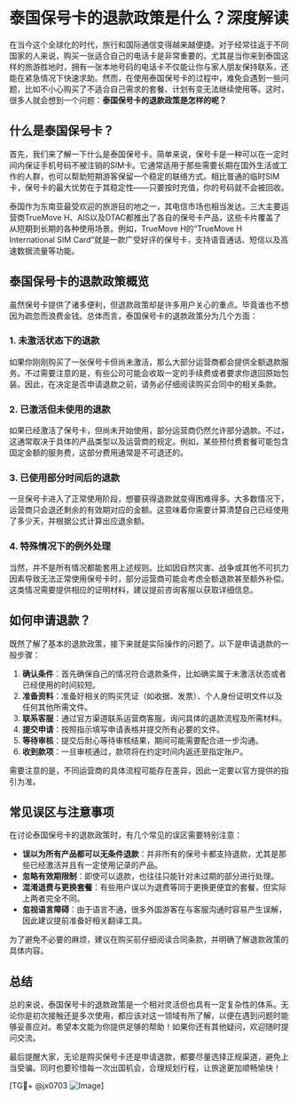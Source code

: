 # 泰国保号卡的退款政策是什么？深度解读

在当今这个全球化的时代，旅行和国际通信变得越来越便捷。对于经常往返于不同国家的人来说，购买一张适合自己的电话卡是非常重要的。尤其是当你来到泰国这样的旅游胜地时，拥有一张本地号码的电话卡不仅能让你与家人朋友保持联系，还能在紧急情况下快速求助。然而，在使用泰国保号卡的过程中，难免会遇到一些问题，比如不小心购买了不适合自己需求的套餐、计划有变无法继续使用等。这时，很多人就会想到一个问题：**泰国保号卡的退款政策是怎样的呢？**

## 什么是泰国保号卡？

首先，我们来了解一下什么是泰国保号卡。简单来说，保号卡是一种可以在一定时间内保证手机号码不被注销的SIM卡。它通常适用于那些需要长期在国外生活或工作的人群，也可以帮助短期游客保留一个稳定的联络方式。相比普通的临时SIM卡，保号卡的最大优势在于其稳定性——只要按时充值，你的号码就不会被回收。

泰国作为东南亚最受欢迎的旅游目的地之一，其电信市场也相当发达。三大主要运营商TrueMove H、AIS以及DTAC都推出了各自的保号卡产品，这些卡片覆盖了从短期到长期的各种使用场景。例如，TrueMove H的“TrueMove H International SIM Card”就是一款广受好评的保号卡，支持语音通话、短信以及高速数据流量等功能。

## 泰国保号卡的退款政策概览

虽然保号卡提供了诸多便利，但退款政策却是许多用户关心的重点。毕竟谁也不想因为疏忽而浪费金钱。总体而言，泰国保号卡的退款政策分为几个方面：

### 1. **未激活状态下的退款**
如果你刚刚购买了一张保号卡但尚未激活，那么大部分运营商都会提供全额退款服务。不过需要注意的是，有些公司可能会收取一定的手续费或者要求你退回原始包装。因此，在决定是否申请退款之前，请务必仔细阅读购买合同中的相关条款。

### 2. **已激活但未使用的退款**
如果已经激活了保号卡，但尚未开始使用，部分运营商仍然允许部分退款。不过，这通常取决于具体的产品类型以及运营商的规定。例如，某些预付费套餐可能包含固定金额的服务费，这部分费用通常是不可退还的。

### 3. **已使用部分时间后的退款**
一旦保号卡进入了正常使用阶段，想要获得退款就变得困难得多。大多数情况下，运营商只会退还剩余的有效期对应的金额。这意味着你需要计算清楚自己已经使用了多少天，并根据公式计算出应退余额。

### 4. **特殊情况下的例外处理**
当然，并不是所有情况都能套用上述规则。比如因自然灾害、战争或其他不可抗力因素导致无法正常使用保号卡时，部分运营商可能会考虑全额退款甚至额外补偿。这类情况需要提供相应的证明材料，建议提前咨询客服以获取详细信息。

## 如何申请退款？

既然了解了基本的退款政策，接下来就是实际操作的问题了。以下是申请退款的一般步骤：

1. **确认条件**：首先确保自己的情况符合退款条件，比如确实属于未激活状态或者已经使用的时间较短。
2. **准备资料**：准备好相关的购买凭证（如收据、发票）、个人身份证明文件以及任何其他所需文件。
3. **联系客服**：通过官方渠道联系运营商客服，询问具体的退款流程及所需材料。
4. **提交申请**：按照指示填写申请表格并提交所有必要的文件。
5. **等待审核**：提交后耐心等待审核结果，期间可能需要配合进一步沟通。
6. **收到款项**：一旦审核通过，款项将在约定时间内返还至指定账户。

需要注意的是，不同运营商的具体流程可能存在差异，因此一定要以官方提供的指引为准。

## 常见误区与注意事项

在讨论泰国保号卡的退款政策时，有几个常见的误区需要特别注意：

- **误以为所有产品都可以无条件退款**：并非所有的保号卡都支持退款，尤其是那些已经激活并且有一定使用记录的产品。
- **忽略有效期限制**：即使可以退款，也往往只能针对未过期的部分进行处理。
- **混淆退费与更换套餐**：有些用户误以为退费等同于更换更便宜的套餐，但实际上两者完全不同。
- **忽视语言障碍**：由于语言不通，很多外国游客在与客服沟通时容易产生误解，因此建议提前准备好相关翻译工具。

为了避免不必要的麻烦，建议在购买前仔细阅读合同条款，并明确了解退款政策的具体内容。

## 总结

总的来说，泰国保号卡的退款政策是一个相对灵活但也具有一定复杂性的体系。无论你是初次接触还是多次使用，都应该对这一领域有所了解，以便在遇到问题时能够妥善应对。希望本文能为你提供足够的帮助！如果你还有其他疑问，欢迎随时提问交流。

最后提醒大家，无论是购买保号卡还是申请退款，都要尽量选择正规渠道，避免上当受骗。同时也要珍惜每一次出国机会，合理规划行程，让旅途更加顺畅愉快！

[TG💪+ @jx0703 ![Image](https://github.com/user-attachments/assets/dbca1d08-cadb-493c-b0ec-ad6f7a83f270)]